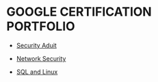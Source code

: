 <h1> GOOGLE CERTIFICATION PORTFOLIO</h1>

- [Security Aduit](https://github.com/AnnaleaLayton/Secuirty-Aduit/tree/main/Sample%20Security%20Audit)

- [Network Security](https://github.com/AnnaleaLayton/Secuirty-Aduit/tree/main/Google%20Network%20security%20Cert)

- [SQL and Linux](https://github.com/AnnaleaLayton/Secuirty-Aduit/tree/main/SQL%20and%20Linux%20-%20Tools%20of%20trade)
